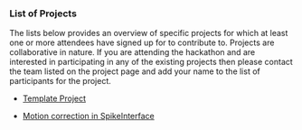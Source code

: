 ### List of Projects

The lists below provides an overview of specific projects for which at least one or more attendees have signed up for to contribute to. Projects are collaborative in nature. If you are attending the hackathon and are interested in participating in any of the existing projects then please contact the team listed on the project page and add your name to the list of participants for the project.

* [Template Project](TEMPLATE/README.md)

* [Motion correction in SpikeInterface](motion-correction-in-si/README.md)
